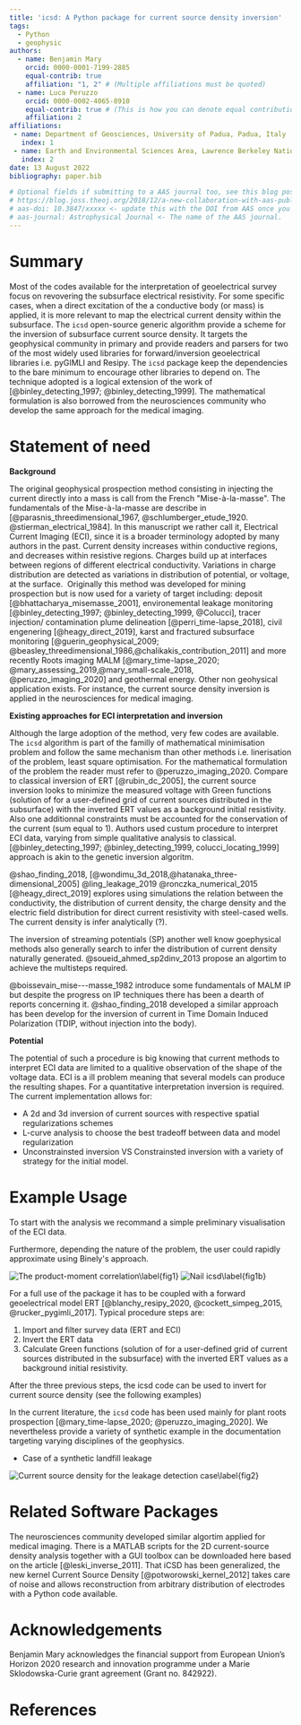 ```yaml
---
title: 'icsd: A Python package for current source density inversion'
tags:
  - Python
  - geophysic
authors:
  - name: Benjamin Mary
    orcid: 0000-0001-7199-2885
    equal-contrib: true
    affiliation: "1, 2" # (Multiple affiliations must be quoted)
  - name: Luca Peruzzo
    orcid: 0000-0002-4065-8910
    equal-contrib: true # (This is how you can denote equal contributions between multiple authors)
    affiliation: 2
affiliations:
 - name: Department of Geosciences, University of Padua, Padua, Italy
   index: 1
 - name: Earth and Environmental Sciences Area, Lawrence Berkeley National Laboratory, Berkeley, CA, United States
   index: 2
date: 13 August 2022
bibliography: paper.bib

# Optional fields if submitting to a AAS journal too, see this blog post:
# https://blog.joss.theoj.org/2018/12/a-new-collaboration-with-aas-publishing
# aas-doi: 10.3847/xxxxx <- update this with the DOI from AAS once you know it.
# aas-journal: Astrophysical Journal <- The name of the AAS journal.
---
```


# Summary

<!-- Begin your paper with a summary of the high-level functionality of your software for a non-specialist reader. Avoid jargon in this section.
The paper should be between 250-1000 words
A Statement of need section that clearly illustrates the research purpose of the software and places it in the context of related work.

For a quick reference, the following citation commands can be used:
- `@author:2001`    "Author et al. (2001)"
- `[@author:2001]`  "(Author et al., 2001)"
- `[@author1:2001; @author2:2001]`  "(Author1 et al., 2001; Author2 et al., 2002)"

-->


Most of the codes available for the interpretation of geoelectrical survey focus on revovering the subsurface electrical resistivity. 
For some specific cases, when a direct excitation of the a conductive body (or mass) is applied, it is more relevant to map the electrical current density within the subsurface. 
The `icsd` open-source generic algorithm provide a scheme for the inversion of subsurface current source density. 
It targets the geophysical community in primary and provide readers and parsers for two of the most widely used libraries for forward/inversion geoelectrical libraries i.e. pyGIMLI and Resipy. 
The `icsd` package keep the dependencies to the bare minimum to encourage other libraries to depend on. 
The technique adopted is a logical extension of the work of [@binley_detecting_1997; @binley_detecting_1999]. 
The mathematical formulation is also borrowed from the neurosciences community who develop the same approach for the medical imaging.


# Statement of need

**Background**

The original geophysical prospection method consisting in injecting the current directly into a mass is call from the French "Mise-à-la-masse". 
The fundamentals of the Mise-à-la-masse are describe in [@parasnis_threedimensional_1967, @schlumberger_etude_1920. @stierman_electrical_1984]. 
In this manuscript we rather call it, Electrical Current Imaging (ECI), since it is a broader terminology adopted by many authors in the past.
Current density increases within conductive regions, and decreases within resistive regions.
Charges build up at interfaces between regions of different electrical conductivity. 
Variations in charge distribution are detected as variations in distribution of potential, or voltage, at the surface. 
Originally this method was developed for mining prospection but is now used for a variety of target including: deposit [@bhattacharya_misemasse_2001], environemental leakage monitoring [@binley_detecting_1997; @binley_detecting_1999, @Colucci], tracer injection/ contamination plume delineation [@perri_time-lapse_2018], civil engenering [@heagy_direct_2019], karst and fractured subsurface monitoring [@guerin_geophysical_2009; @beasley_threedimensional_1986,@chalikakis_contribution_2011] and more recently Roots imaging MALM [@mary_time-lapse_2020; @mary_assessing_2019,@mary_small-scale_2018, @peruzzo_imaging_2020] and geothermal energy. 
Other non geohysical application exists. For instance, the current source density inversion is applied in the neurosciences for medical imaging.  


**Existing approaches for ECI interpretation and inversion**


Although the large adoption of the method, very few codes are available. 
The `icsd` algorithm is part of the familly of mathematical minimisation problem and follow the same mechanism than other methods i.e. linerisation of the problem, least square optimisation. 
For the mathematical formulation of the problem the reader must refer to @peruzzo_imaging_2020. 
Compare to classical inversion of ERT [@rubin_dc_2005], the current source inversion looks to minimize the measured voltage with Green functions (solution of for a user-defined grid of current sources distributed in the subsurface) with the inverted ERT values as a background initial resistivity. Also one additionnal constraints must be accounted for the conservation of the current (sum equal to 1). 
Authors used custum procedure to interpret ECI data, varying from simple qualitative analysis to classical. 
[@binley_detecting_1997; @binley_detecting_1999, colucci_locating_1999] approach is akin to the genetic inversion algoritm. 
<!-- An initial distribution of current source is created on a regular grid and is then sequentially perturbated, evaluated and improved by minimizing a the standart deviation data misfit. 
-->

@shao_finding_2018, 
[@wondimu_3d_2018,@hatanaka_three-dimensional_2005]
@ling_leakage_2019
@ronczka_numerical_2015
[@heagy_direct_2019] explores using simulations the relation between the conductivity, the distribution of current density, the charge density and the electric field distribution for direct current resistivity with steel-cased wells. The current density is infer analytically (?). 
<!--
Figure 4.14 (see also https://em.geosci.xyz/index.html). 
-->
The inversion of streaming potentials (SP) another well know goephysical methods also generally search to infer the distribution of current density naturally generated. 
@soueid_ahmed_sp2dinv_2013 propose an algortim to achieve the multisteps required. 
<!--
In this methods, the data are assumed to be represented by a linear combination of the Green’s functions. 
-->
@boissevain_mise---masse_1982 introduce some fundamentals of MALM IP but despite the progress on IP techniques there has been a dearth of reports concerning it.
@shao_finding_2018 developed a similar approach has been develop for the inversion of current in Time Domain Induced Polarization (TDIP, without injection into the body). 
    

<!--

    • Topography correction: (Oppliger, n.d.)
    • Correction en 1/r ?
    • Model appraisal: (Binley and Kemna, 2005), gars cours venice , (Ren and Kalscheuer, 2020)
-->


**Potential**

The potential of such a procedure is big knowing that current methods to interpret ECI data are limited to a qualitive observation of the shape of the voltage data. 
ECI is a ill problem meaning that several models can produce the resulting shapes. 
For a quantitative interpretation inversion is required. 
The current implementation allows for: 

- A 2d and 3d inversion of current sources with respective spatial regularizations schemes
- L-curve analysis to choose the best tradeoff between data and model regularization
- Unconstrainsted inversion VS Constrainsted inversion with a variety of strategy for the initial model. 

<!--
Quality of the result is evaluate using RMS. 
Morevover, the potential of the `icsd` algortim can be extended to all the inclusion of a-priori information in the form of model depth-weighting [@cella_inversion_2012], (Oldenburg and Li, n.d.), refined optimisation spatial procedure taking into account the anisotropy (de Villiers et al., 2019), or even time lapse inversion. 
-->

# Example Usage 

To start with the analysis we recommand a simple preliminary visualisation of the ECI data. 

Furthermore, depending the nature of the problem, the user could rapidly approximate using Binely's approach.   

![The product-moment correlation\label{fig1}](fig1_prd_moment_corr.png)
![Nail icsd\label{fig1b}](fig1b_nail_icsd.png)


For a full use of the package it has to be coupled with a forward geoelectrical model ERT [@blanchy_resipy_2020, @cockett_simpeg_2015, @rucker_pygimli_2017]. Typical procedure steps are:
1. Import and filter survey data (ERT and ECI)
2. Invert the ERT data
3. Calculate Green functions (solution of for a user-defined grid of current sources distributed in the subsurface) with the inverted ERT values as a background initial resistivity.

After the three previous steps, the icsd code can be used to invert for current source density (see the following examples)

In the current literature, the `icsd` code has been used mainly for plant roots prospection [@mary_time-lapse_2020; @peruzzo_imaging_2020]. 
We nevertheless provide a variety of synthetic example in the documentation targeting varying disciplines of the geophysics.
- Case of a synthetic landfill leakage

![Current source density for the leakage detection case\label{fig2}](fig2_leakage_ICSD.png)

<!--


Citations to entries in paper.bib should be in
[rMarkdown](http://rmarkdown.rstudio.com/authoring_bibliographies_and_citations.html)
format.


Figures can be included like this:
![Caption for example figure.\label{fig:example}](figure.png)
and referenced from text using \autoref{fig:example}.

Figure sizes can be customized by adding an optional second parameter:
![Caption for example figure.](figure.png){ width=20% }
-->

        
# Related Software Packages

The neurosciences community developed similar algortim applied for medical imaging. 
There is a MATLAB scripts for the 2D current-source density analysis together with a GUI toolbox can be downloaded here based on the article [@leski_inverse_2011]. That iCSD has been generalized, the new kernel Current Source Density [@potworowski_kernel_2012] takes care of noise and allows reconstruction from arbitrary distribution of electrodes with a Python code available.


# Acknowledgements

Benjamin Mary acknowledges the financial support from European Union’s Horizon 2020 research and innovation programme under a Marie Sklodowska-Curie grant agreement (Grant no. 842922).

# References 
